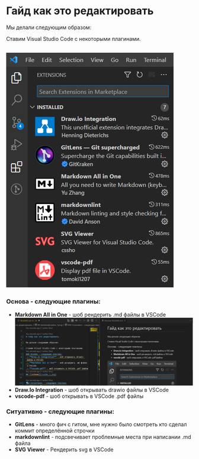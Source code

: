 
# Гайд как это редактировать

Мы делали следующим образом:

Ставим Visual Studio Code с некоторыми плагинами. 
## ![scheme](readme_1.png) 
### Основа - следующие плагины:
 + **Markdown All in One** - шоб рендерить .md файлы в VSCode
    ![scheme](readme_2.png)
 + **Draw.Io Integration** - шоб открывать drawio файлы в VSCode
 + **vscode-pdf** - шоб открывать в VSCode .pdf файлы


### Ситуативно - следующие плагины:
 + **GitLens** - много фич с гитом, мне нужно было смотреть кто сделал коммит определённой строчки
 + **markdownlint** - подсвечивает проблемные места при написании .md файла
 + **SVG Viewer** - Рендерить svg в VSCode

